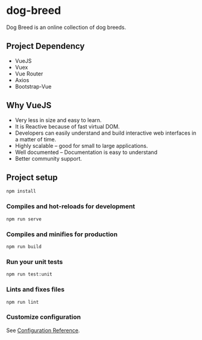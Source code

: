 # dog-breed
Dog Breed is an online collection of dog breeds.

## Project Dependency
* VueJS
* Vuex
* Vue Router
* Axios
* Bootstrap-Vue

## Why VueJS
* Very less in size and easy to learn.
* It is Reactive because of fast virtual DOM.
* Developers can easily understand and build interactive web interfaces in a matter of time.
* Highly scalable – good for small to large applications.
* Well documented – Documentation is easy to understand
* Better community support.

## Project setup
```
npm install
```

### Compiles and hot-reloads for development
```
npm run serve
```

### Compiles and minifies for production
```
npm run build
```

### Run your unit tests
```
npm run test:unit
```

### Lints and fixes files
```
npm run lint
```

### Customize configuration
See [Configuration Reference](https://cli.vuejs.org/config/).





